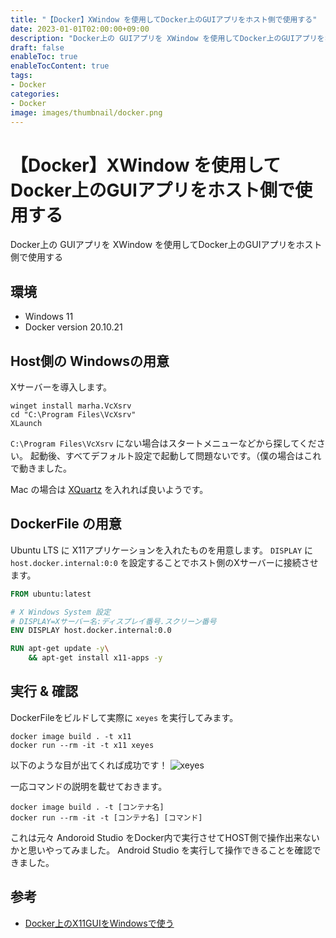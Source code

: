 ```yaml
---
title: "【Docker】XWindow を使用してDocker上のGUIアプリをホスト側で使用する"
date: 2023-01-01T02:00:00+09:00
description: "Docker上の GUIアプリを XWindow を使用してDocker上のGUIアプリをホスト側で使用する"
draft: false
enableToc: true
enableTocContent: true
tags: 
- Docker
categories: 
- Docker
image: images/thumbnail/docker.png
---
```


# 【Docker】XWindow を使用してDocker上のGUIアプリをホスト側で使用する
Docker上の GUIアプリを XWindow を使用してDocker上のGUIアプリをホスト側で使用する

## 環境
* Windows 11
* Docker version 20.10.21

## Host側の Windowsの用意
Xサーバーを導入します。
```
winget install marha.VcXsrv
cd "C:\Program Files\VcXsrv"
XLaunch
```

`C:\Program Files\VcXsrv` にない場合はスタートメニューなどから探してください。
起動後、すべてデフォルト設定で起動して問題ないです。（僕の場合はこれで動きました。


Mac の場合は <a href="https://www.xquartz.org/" target="_blank" rel="nofollow noopener">XQuartz</a> を入れれば良いようです。

## DockerFile の用意
Ubuntu LTS に X11アプリケーションを入れたものを用意します。
`DISPLAY` に `host.docker.internal:0:0` を設定することでホスト側のXサーバーに接続させます。
```DockerFile
FROM ubuntu:latest

# X Windows System 設定
# DISPLAY=Xサーバー名:ディスプレイ番号.スクリーン番号
ENV DISPLAY host.docker.internal:0.0

RUN apt-get update -y\
    && apt-get install x11-apps -y

```

## 実行 & 確認
DockerFileをビルドして実際に `xeyes` を実行してみます。
```
docker image build . -t x11
docker run --rm -it -t x11 xeyes
```

以下のような目が出てくれば成功です！
![xeyes](/tech/2023/01/01/docker-xwindow/xeyes.png "xeyes") 

一応コマンドの説明を載せておきます。
```
docker image build . -t [コンテナ名]
docker run --rm -it -t [コンテナ名] [コマンド]
```

これは元々 Andoroid Studio をDocker内で実行させてHOST側で操作出来ないかと思いやってみました。
Android Studio を実行して操作できることを確認できました。

## 参考
* <a href="https://zenn.dev/dozo/articles/3ef1565b2b069e" target="_blank" rel="nofollow noopener">Docker上のX11GUIをWindowsで使う</a>
